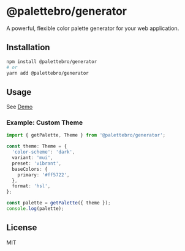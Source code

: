 # @palettebro/generator

A powerful, flexible color palette generator for your web application.

## Installation

```bash
npm install @palettebro/generator
# or
yarn add @palettebro/generator
```

## Usage

See [Demo](../../apps/demo-nodejs/README.md)

### Example: Custom Theme

```ts
import { getPalette, Theme } from '@palettebro/generator';

const theme: Theme = {
  'color-scheme': 'dark',
  variant: 'mui',
  preset: 'vibrant',
  baseColors: {
    primary: '#ff5722',
  },
  format: 'hsl',
};

const palette = getPalette({ theme });
console.log(palette);
```

## License

MIT